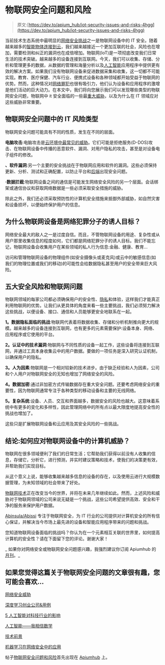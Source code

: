 # 物联网安全问题和风险

> 原文:[https://dev.to/apium_hub/iot-security-issues-and-risks-4hgg](https://dev.to/apium_hub/iot-security-issues-and-risks-4hgg)

当前技术生态系统中最明显的[网络安全挑战](https://dev.to/apium_hub/cybersecurity--crossing-the-last-frontier-2hn8)之一是物联网设备中的 IT 安全。随着越来越多的[智能物体连接到云](https://apiumhub.com/tech-blog-barcelona/iot-projects-will-change-world/)，我们越来越接近一个更加互联的社会，风险也在增加，需要检测和纠正的漏洞也在成倍增加。物联网(IoT)是一项彻底改变我们日常生活的技术突破。越来越多的设备连接到互联网。今天，我们可以收集、存储、分析和管理更多的数据，从数据的管理和海量分析以及[人工智能](https://dev.to/apium_hub/artificial-intelligence--in-math-i-trust-5fhl)应用程序中提供更有效的解决方案。如果我们没有物联网设备来促进数据采集和收集，这一切都不可能实现。教育、医疗保健、汽车行业、便携式设备和各种领域都开始受益于物联网的优势。然而，这种情况对[网络罪犯](https://dev.to/apium_hub/little-known-ways-to-prevent-internet-frauds--2305)也很有吸引力，他们认为设备和应用程序的激增是他们活动的巨大动力。在本文中，我们将向您展示我们可以发现哪些类型的物联网安全问题，物联网中 it 安全面临的一些最[重大威胁](https://dev.to/apium_hub/applications-of-machine-learning-in-cyber-security-you-need-to-know-about-26ie)，以及为什么在 IT 领域应对这些威胁非常重要。

## 物联网安全问题中的 IT 风险类型

物联网安全问题可能具有不同的性质，发生在不同的层面。

**电脑攻击**:电脑攻击是[云环境中最常见的威胁](https://apiumhub.com/tech-blog-barcelona/cloud-computing/)。它们可能是拒绝服务(D-DOS)攻击、在物联网设备中传播的恶意软件、漏洞、对用户隐私的攻击，甚至是对设备电子组件的修改。

**、软件漏洞**:另一个主要的安全挑战在于物联网应用和软件的漏洞。这些必须保持更新、分析、测试和正确配置，以防止平台和[后端](https://apiumhub.com/web-development-barcelona/)出现安全问题。

**·数据拦截**:物联网设备之间的通信是可能发生网络安全风险的另一个层面。会话绑架或通信协议和获取网络数据是一些必须采取安全措施的威胁。

除此之外，我们还必须采取预防性的计算机安全措施来抵御外部威胁，如自然灾害和设备损坏，以便始终保护用户的信息。

## 为什么物联网设备是网络犯罪分子的诱人目标？

网络安全最大的敌人之一是过度自信。而且，不管物联网设备的用途、复杂性或从用户那里收集信息的程度如何，它们都是网络犯罪分子的诱人目标。我们不能忘记，物联网设备会收集用户在某些领域的私人行为信息:金融、健康、教育…

访问和管理物联网设备的物理组件(如安全摄像头或麦克风)或云中的敏感信息(如我们的物理位置或我们的移动)的可能性会给数据隐私甚至用户的安全带来巨大风险。

## 五大安全风险和物联网问题

物联网领域的每家公司都必须确保用户的安全性、[隐私](https://dev.to/apium_hub/digital-identity-trends--startups-to-watch-in-2017)和体验，这样我们才能真正利用物联网的优势。让我们从更具体的角度来看一些主要挑战，我们必须努力解决这些挑战，以便设备、接口、通信和人员能够更安全地联系在一起。

**1。数据隐私面临的挑战**:物联网代表着将数据收集、存储和分析机制推向更大的规模。越来越多的设备连接到互联网，也有更多的元素需要保护:设备本身、网络、应用程序或它使用的平台。

**2。认证中的技术漏洞**:物联网与不同性质的设备一起工作，这些设备将连接到互联网，并通过工具本身收集云中的用户数据。要做的一项任务是深入研究认证机制，以确保用户的隐私。

**3。人为因素**:物联网是一个相对较新的技术进步。由于缺乏经验和人为因素，公司和个人用户对物联网安全的无知也增加了网络安全的风险。

**4。数据加密**:通过非加密方式传输数据存在重大安全问题。还要考虑网络安全的重要性，因为物联网通常专注于各种类型的移动设备和主要的无线网络。

**5。复杂系统**:设备、人员、交互和界面越多，数据安全的风险也越大。这意味着系统中有更多的变化和多样性，因此管理网络中的所有点以最大限度地提高安全性的挑战也增加了。

这些只是扩展物联网设备和云应用及其安全风险的一些挑战。

## 结论:如何应对物联网设备中的计算机威胁？

物联网在很多领域便利了我们的日常生活；它帮助我们获得以前没有人收集的信息，存储它，分析它，进行预测，并实时建议策略和技术，使我们的决策更有效，并帮助我们实现目标。

从这个意义上说，能够收集越来越多信息的设备的存在，以及使用云进行大规模数据管理，为未知领域的社会带来了好处。

[物联网技术](https://apiumhub.com/tech-blog-barcelona/top-tech-trends-technology-landscape/)正在改变当今的世界，并将在未来几年继续如此。然而，上述风险和威胁对于物联网领域的公司来说无疑是一个挑战，这些公司希望提供高效、安全和干净的服务来保护用户数据。

[Abinsula/Abissi](http://www.abinsula.com/en/) 专注于物联网安全，为 IT 行业的公司提供对计算机安全的所有信心保证，并解决当今市场上最先进的设备和智能应用程序带来的问题和挑战。

您知道物联网设备面临的挑战吗？你认为在一个元素相互关联的世界里，如何提高计算机的安全性？请在下面留下您的评论。谢谢大家！

_ 如果你对网络安全或物联网安全问题感兴趣，我强烈建议你订阅 Apiumhub 的[月刊](http://eepurl.com/cC96MY)。_

## 如果您觉得这篇关于物联网安全问题的文章很有趣，您可能会喜欢…

[网络安全威胁](https://dev.to/apium_hub/cybersecurity--crossing-the-last-frontier-2hn8)

[深度学习创业公司&用例](https://dev.to/apium_hub/deep-learning-startups-use-cases--books-20c)

[5 人工智能对科技行业的影响](https://dev.to/apium_hub/5-ai-impacts-on-tech-industry-in-2018-2808)

[人工智能——我相信数学](https://dev.to/apium_hub/artificial-intelligence--in-math-i-trust-5fhl)

[技术前景](https://apiumhub.com/tech-blog-barcelona/top-tech-trends-technology-landscape/)

[机器学习在网络安全中的应用](https://dev.to/apium_hub/applications-of-machine-learning-in-cyber-security-you-need-to-know-about-26ie)

帖子[物联网安全问题和风险](https://apiumhub.com/tech-blog-barcelona/iot-security-issues/)首先出现在 [Apiumhub](https://apiumhub.com) 上。